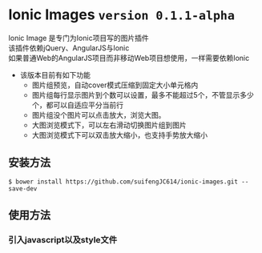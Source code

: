 Ionic Images  `version 0.1.1-alpha`
========================

Ionic Image 是专门为Ionic项目写的图片插件<br/>
该插件依赖jQuery、AngularJS与Ionic<br/>
如果普通Web的AngularJS项目而非移动Web项目想使用，一样需要依赖Ionic

* 该版本目前有如下功能
    * 图片组预览，自动cover模式压缩到固定大小单元格内
    * 图片组每行显示图片到个数可以设置，最多不能超过5个，不管显示多少个，都可以自适应平分当前行
    * 图片组没个图片可以点击放大，浏览大图。
    * 大图浏览模式下，可以左右滑动切换图片组到图片
    * 大图浏览模式下可以双击放大缩小，也支持手势放大缩小

安装方法
-----------------------

    $ bower install https://github.com/suifengJC614/ionic-images.git --save-dev
    
使用方法
-----------------------


### 引入javascript以及style文件
```html

```




